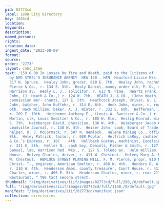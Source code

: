 ```yaml
---
pid: 02773cd
label: 1888 City Directory
key: 1888cd
location: 
keywords: 
description: 
named_persons: 
rights: 
creation_date: 
ingest_date: '2023-08-09'
format: 
source: 
order: '2773'
layout: cmhc_item
text: '150 0 00 In Losses by fire and death, paid to the Citizens of '' Leadville
  by NED STEEL’S INSURANCE AGENCY  HEA 140 . HEN  Heaiford Lizzie Mrs., col’d, r.
  317 N. Spruce.  Healey John, grocer, 818 E. 7th.  Healey John, rachet setter, Tabor,
  Pierce & Co., r. 134 E. 5th.  Healy Daniel, money order clk, P. O., r. 10th, cor.
  Harrison av.  Healy L. J., solicitor, r. 613 N. Pine.  Heartz Frank, r. 116 W. 6th.  Heath
  John, (J. Heath & Co.,) r. 124 W. 7th.  HEATH J. & CO., (John Heath,) wholesale
  commission mer- chants, 127 E. 5th.  Heathcock Joseph, driver, G. L. Wirth.  Heck
  John, butcher, John Buffehr, r. 314 E. 6th.  Heck John, miner, r. rear 2254 EK.
  6th.  Heck William, baker, A. J. Winter, r. 332 E. 6th.  Heffernan. James M., miner,
  r. 209 E. 10th.  Heichemer Anthony E., (Louis W. Sweitzer & Co.,) r. 121 W. Chestaut.  Heichemer
  Martin, clk, Louis Sweitzer & Co., r. 185 W. Elm.  Heilig Konrad, miner, r. 626
  E. 7th.  Heimberger David, physician, 130 W. 4th.  Heimberger Jacob O., solicitor,
  Leadville Journal, r. 130 W. 4th.  Heiser John, cook, Board of Trade.  Heiss Henry,
  helper, D. J. McCormack, r. 507 N. Hemlock.  Helena Miniug Co., office, 13 Boston
  Blk.  Heley Patrick, tailor, r. 608 Poplar.  Helfrich LeRoy, cashier, Wells, Fargo
  & Co.’s Express, r. 107  . 4th.  Hellbeck Gustav, machinist, Excelsior Iron Wks.,
  r. 321 E. 5th.  Heller N., cash boy, Daniels, Fisher & Smith, r. 127 S. Toledo av.  Heller
  Samuel, lab, Harrison Red. Wks., r. 127 S. Toledo av.  Helm William, clk, American
  House.  Helvey Charles, driver, r. 411 W. Chestnut.  Helvey Mary A. Mrs., r. 411
  W. Chestnut.  HEMLOCE STREET PLANING MILL, F. M. Pierce, propr, 810 N. Hemlock.  Hemminger
  Christ. T., engineer, American Smelter, r. 408 W. 4th.  Henders D. A. W.., fireman,
  r. 210 W. 4th.  Henderson Amos, county treasurer, Court House, r. 411 E. 5th.  Henderson
  Charles, miner, r. 406 E. 5th.  Henderson Charles, miner, r. rear 211 E. 4th.  Commercial
  Restaurant, “ t06 tact secona strect.       '
thumbnail: "/img/derivatives/iiif/images/02773cd/full/250,/0/default.jpg"
full: "/img/derivatives/iiif/images/02773cd/full/1140,/0/default.jpg"
manifest: "/img/derivatives/iiif/02773cd/manifest.json"
collection: directories
---
```

